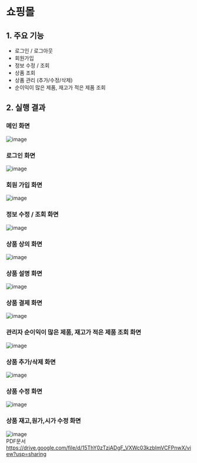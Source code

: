 # 쇼핑몰
## 1. 주요 기능
- 로그인 / 로그아웃
- 회원가입
- 정보 수정 / 조회
- 상품 조회
- 상품 관리 (추가/수정/삭제)
- 순이익이 많은 제품, 재고가 적은 제품 조회
## 2. 실행 결과
### 메인 화면
![image](https://user-images.githubusercontent.com/62654187/84113001-bb0f1200-aa64-11ea-8963-6f0e00dc2768.png)
### 로그인 화면
![image](https://user-images.githubusercontent.com/62654187/84112854-7c795780-aa64-11ea-9c6e-320c6ae9c50b.png)
### 회원 가입 화면
![image](https://user-images.githubusercontent.com/62654187/84112883-8b600a00-aa64-11ea-977d-5bb821a1a3f6.png)
### 정보 수정 / 조회 화면
![image](https://user-images.githubusercontent.com/62654187/84112945-9fa40700-aa64-11ea-94a7-51e74e3a7b09.png)
### 상품 상의 화면
![image](https://user-images.githubusercontent.com/62654187/84113037-cd894b80-aa64-11ea-9009-bd57da81ef51.png)
### 상품 설명 화면
![image](https://user-images.githubusercontent.com/62654187/84113111-f4478200-aa64-11ea-84ad-ecd1ec44c2f5.png)
### 상품 결제 화면
![image](https://user-images.githubusercontent.com/62654187/84113160-0d503300-aa65-11ea-8593-3987730009d9.png)
### 관리자 순이익이 많은 제품, 재고가 적은 제품 조회 화면
![image](https://user-images.githubusercontent.com/62654187/84113216-28bb3e00-aa65-11ea-8ac7-66353090246d.png)
### 상품 추가/삭제 화면
![image](https://user-images.githubusercontent.com/62654187/84113396-76d04180-aa65-11ea-9de0-2718c705f450.png)
### 상품 수정 화면
![image](https://user-images.githubusercontent.com/62654187/84113327-530cfb80-aa65-11ea-9b1c-d5c8f46bdb2c.png)
### 상품 재고,원가,시가 수정 화면
![image](https://user-images.githubusercontent.com/62654187/84113445-8c456b80-aa65-11ea-9933-16fbfdb7dfe3.png)    
PDF문서 https://drive.google.com/file/d/15ThY0zTzjADgF_VXWc03kzbImVCFPnwX/view?usp=sharing









